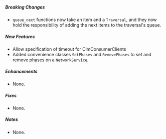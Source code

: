 ##### Breaking Changes
* `queue_next` functions now take an item and a `Traversal`, and they now hold the responsibility of adding the next items to the traversal's queue.

##### New Features
* Allow specification of timeout for CimConsumerClients
* Added convenience classes `SetPhases` and `RemovePhases` to set and remove phases on a `NetworkService`.

##### Enhancements
* None.

##### Fixes
* None.

##### Notes
* None.
